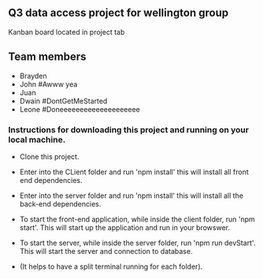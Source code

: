 ## Q3 data access project for wellington group
Kanban board located in project tab
## Team members
- Brayden
- John #Awww yea
- Juan
- Dwain #DontGetMeStarted
- Leone #Doneeeeeeeeeeeeeeeeeeee

### Instructions for downloading this project and running on your local machine.
- Clone this project.
- Enter into the CLient folder and run 'npm install' this will install all front end dependencies.
- Enter into the server folder and run 'npm install' this will install all the back-end dependencies.

- To start the front-end application, while inside the client folder, run 'npm start'. This will start up the application and run in your browswer.

- To start the server, while inside the server folder, run 'npm run devStart'. This will start the server and connection to database.

- (It helps to have a split terminal running for each folder).
